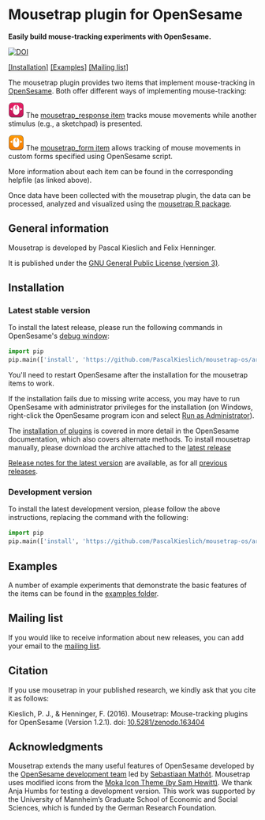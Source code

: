 # Mousetrap plugin for OpenSesame

__Easily build mouse-tracking experiments with OpenSesame.__

[![DOI](https://zenodo.org/badge/22029/PascalKieslich/mousetrap-os.svg)](https://zenodo.org/badge/latestdoi/22029/PascalKieslich/mousetrap-os)

[[Installation]](#installation) [[Examples]](examples#example-experiments) [[Mailing list]](http://eepurl.com/co1AqX)

The mousetrap plugin provides two items that implement mouse-tracking in [OpenSesame](http://osdoc.cogsci.nl/).
Both offer different ways of implementing mouse-tracking:

![alt text](plugins/mousetrap_response/mousetrap_response_large.png "mousetrap_response plug-in") The [mousetrap_response item](plugins/mousetrap_response/mousetrap_response.md) tracks mouse movements while another stimulus (e.g., a sketchpad) is presented.

![alt text](plugins/mousetrap_form/mousetrap_form_large.png "mousetrap_form plug-in") The [mousetrap_form item](plugins/mousetrap_form/mousetrap_form.md) allows tracking of mouse movements in custom forms specified using OpenSesame script.

More information about each item can be found in the corresponding helpfile (as linked above).

Once data have been collected with the mousetrap plugin, the data can be processed, analyzed and visualized using the [mousetrap R package](https://github.com/PascalKieslich/mousetrap).


## General information
Mousetrap is developed by Pascal Kieslich and Felix Henninger.

It is published under the [GNU General Public License (version 3)](LICENSE).

## Installation

### Latest stable version

To install the latest release, please run the following commands in OpenSesame's [debug window](http://osdoc.cogsci.nl/manual/interface/#the-debug-window):

```python
import pip
pip.main(['install', 'https://github.com/PascalKieslich/mousetrap-os/archive/stable.zip'])
```

You'll need to restart OpenSesame after the installation for the mousetrap items to work.

If the installation fails due to missing write access, you may have to run OpenSesame with administrator privileges for the installation (on Windows, right-click the OpenSesame program icon and select [Run as Administrator](https://technet.microsoft.com/en-us/library/cc732200.aspx)).

The [installation of plugins](http://osdoc.cogsci.nl/manual/environment/#installing-plugins-and-extensions) is covered in more detail in the OpenSesame documentation, which also covers alternate methods. To install mousetrap manually, please download the archive attached to the [latest release](https://github.com/PascalKieslich/mousetrap-os/releases/latest)

[Release notes for the latest version](https://github.com/PascalKieslich/mousetrap-os/releases/latest) are available, as for all [previous releases](https://github.com/PascalKieslich/mousetrap-os/releases).

### Development version

To install the latest development version, please follow the above instructions, replacing the command with the following:

```python
import pip
pip.main(['install', 'https://github.com/PascalKieslich/mousetrap-os/archive/master.zip'])
```

## Examples

A number of example experiments that demonstrate the basic features of the items can be found in the [examples folder](examples#example-experiments).

## Mailing list

If you would like to receive information about new releases, you can add your email to the [mailing list](http://eepurl.com/co1AqX).


## Citation

If you use mousetrap in your published research, we kindly ask that you cite it as follows:

Kieslich, P. J., & Henninger, F. (2016).
Mousetrap: Mouse-tracking plugins for OpenSesame (Version 1.2.1).
doi:
[10.5281/zenodo.163404](https://doi.org/10.5281/zenodo.163404)


## Acknowledgments
Mousetrap extends the many useful features of OpenSesame developed by the [OpenSesame development team](http://osdoc.cogsci.nl/team/) led by [Sebastiaan Mathôt](http://www.cogsci.nl/smathot).
Mousetrap uses modified icons from the [Moka Icon Theme (by Sam Hewitt)](https://snwh.org/moka). We thank Anja Humbs for testing a development version. This work was supported by the University of Mannheim’s Graduate School of Economic and Social Sciences, which is funded by the German Research Foundation.
